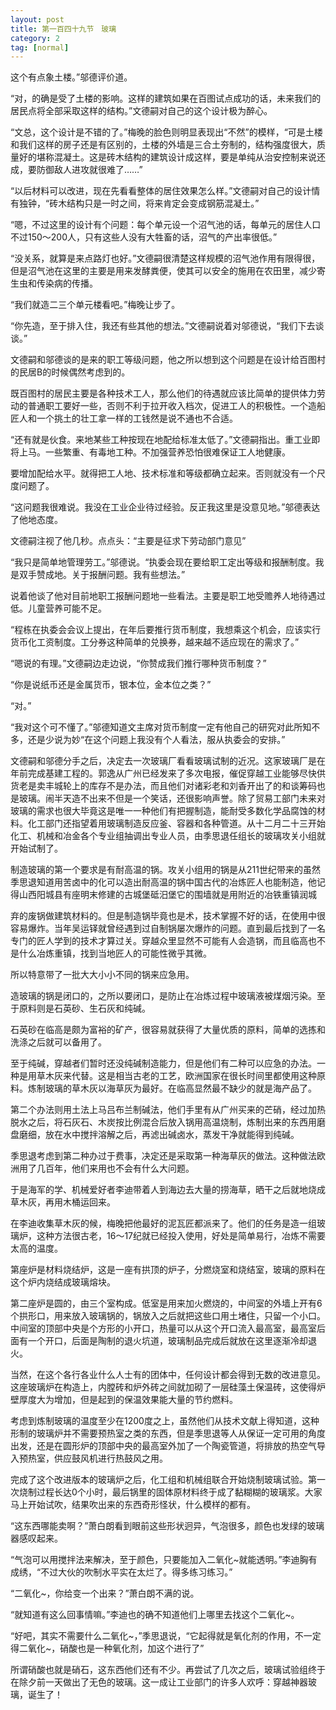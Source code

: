 ```yaml
---
layout: post
title: 第一百四十九节　玻璃
category: 2
tag: [normal]
---
```


这个有点象土楼。”邬德评价道。

“对，的确是受了土楼的影响。这样的建筑如果在百图试点成功的话，未来我们的居民点将全部采取这样的结构。”文德嗣对自己的这个设计极为醉心。

“文总，这个设计是不错的了。”梅晚的脸色则明显表现出“不然”的模样，“可是土楼和我们这样的房子还是有区别的，土楼的外墙是三合土夯制的，结构强度很大，质量好的堪称混凝土。这是砖木结构的建筑设计成这样，要是单纯从治安控制来说还成，要防御敌人进攻就很难了……”

“以后材料可以改进，现在先看看整体的居住效果怎么样。”文德嗣对自己的设计情有独钟，“砖木结构只是一时之间，将来肯定会变成钢筋混凝土。”

“嗯，不过这里的设计有个问题：每个单元设一个沼气池的话，每单元的居住人口不过150～200人，只有这些人没有大牲畜的话，沼气的产出率很低。”

“没关系，就算是来点路灯也好。”文德嗣很清楚这样规模的沼气池作用有限得很，但是沼气池在这里的主要是用来发酵粪便，使其可以安全的施用在农田里，减少寄生虫和传染病的传播。

“我们就造二三个单元楼看吧。”梅晚让步了。

“你先造，至于排入住，我还有些其他的想法。”文德嗣说着对邬德说，“我们下去谈谈。”

文德嗣和邬德谈的是来的职工等级问题，他之所以想到这个问题是在设计给百图村的民居B的时候偶然考虑到的。

既百图村的居民主要是各种技术工人，那么他们的待遇就应该比简单的提供体力劳动的普通职工要好一些，否则不利于拉开收入档次，促进工人的积极性。一个造船匠人和一个挑土的壮工拿一样的工钱然是说不通也不合适。

“还有就是伙食。来地某些工种按现在地配给标准太低了。”文德嗣指出。重工业即将上马。一些繁重、有毒地工种。不加强营养恐怕很难保证工人地健康。

要增加配给水平。就得把工人地、技术标准和等级都确立起来。否则就没有一个尺度问题了。

“这问题我很难说。我没在工业企业待过经验。反正我这里是没意见地。”邬德表达了他地态度。

文德嗣注视了他几秒。点点头：“主要是征求下劳动部门意见”

“我只是简单地管理劳工。”邬德说。“执委会现在要给职工定出等级和报酬制度。我是双手赞成地。关于报酬问题。我有些想法。”

说着他谈了他对目前地职工报酬问题地一些看法。主要是职工地受赡养人地待遇过低。儿童营养可能不足。

“程栋在执委会会议上提出，在年后要推行货币制度，我想乘这个机会，应该实行货币化工资制度。工分券这种简单的兑换券，越来越不适应现在的需求了。”

“嗯说的有理。”文德嗣边走边说，“你赞成我们推行哪种货币制度？”

“你是说纸币还是金属货币，银本位，金本位之类？”

“对。”

“我对这个可不懂了。”邬德知道文主席对货币制度一定有他自己的研究对此所知不多，还是少说为妙“在这个问题上我没有个人看法，服从执委会的安排。”

文德嗣和邬德分手之后，决定去一次玻璃厂看看玻璃试制的近况。这家玻璃厂是在年前完成基建工程的。郭逸从广州已经发来了多次电报，催促穿越工业能够尽快供货老是卖丰城轮上的库存不是办法，而且他们对诸彩老和刘香开出了的和谈筹码也是玻璃。闹半天造不出来不但是一个笑话，还很影响声誉。除了贸易工部门未来对玻璃的需求也很大毕竟这是唯一一种他们有把握制造，能耐受多数化学品腐蚀的材料。化工部门还指望着用玻璃制造反应釜、容器和各种管道。从十二月二十三开始化工、机械和冶金各个专业组抽调出专业人员，由季思退任组长的玻璃攻关小组就开始试制了。

制造玻璃的第一个要求是有耐高温的锅。攻关小组用的锅是从211世纪带来的虽然季思退知道用苦卤中的化可以造出耐高温的锅中国古代的冶炼匠人也能制造，他记得山西阳城县有座明末修建的古城堡砥汨堡它的围墙就是用附近的冶铁重镇润城

弃的废锅做建筑材料的。但是制造锅毕竟也是术，技术掌握不好的话，在使用中很容易爆炸。当年吴运铎就曾经遇到过自制锅屡次爆炸的问题。直到最后找到了一名专门的匠人学到的技术才算过关。穿越众里显然不可能有人会造锅，而且临高也不是什么冶炼重镇，找到当地匠人的可能性微乎其微。

所以特意带了一批大大小小不同的锅来应急用。

造玻璃的锅是闭口的，之所以要闭口，是防止在冶炼过程中玻璃液被煤烟污染。至于原料则是石英砂、生石灰和纯碱。

石英砂在临高是颇为富裕的矿产，很容易就获得了大量优质的原料，简单的选拣和洗涤之后就可以备用了。

至于纯碱，穿越者们暂时还没纯碱制造能力，但是他们有二种可以应急的办法。一种是用草木灰来代替。这是相当古老的工艺，欧洲国家在很长时间里都使用这种原料。炼制玻璃的草木灰以海草灰为最好。在临高显然最不缺少的就是海产品了。

第二个办法则用土法上马吕布兰制碱法，他们手里有从广州买来的芒硝，经过加热脱水之后，将石灰石、木炭按比例混合后放入锅用高温烧制，炼制出来的东西用磨盘磨细，放在水中搅拌溶解之后，再滤出碱卤水，蒸发干净就能得到纯碱。

季思退考虑到第二种办过于费事，决定还是采取第一种海草灰的做法。这种做法欧洲用了几百年，他们来用也不会有什么大问题。

于是海军的学、机械爱好者李迪带着人到海边去大量的捞海草，晒干之后就地烧成草木灰，再用木桶运回来。

在李迪收集草木灰的候，梅晚把他最好的泥瓦匠都派来了。他们的任务是造一组玻璃炉，这种方法很古老，16～17纪就已经投入使用，好处是简单易行，冶炼不需要太高的温度。

第座炉是材料烧结炉，这是一座有拱顶的炉子，分燃烧室和烧结室，玻璃的原料在这个炉内烧结成玻璃熔块。

第二座炉是圆的，由三个室构成。低室是用来加火燃烧的，中间室的外墙上开有6个拱形口，用来放入玻璃锅的，锅放入之后就把这些口用土堵住，只留一个小口。中间室的顶部中央是个方形的小开口，热量可以从这个开口流入最高室，最高室后面有一个开口，后面是陶制的退火坑道，玻璃制品完成后就放在这里逐渐冷却退火。

当然，在这个各行各业什么人士有的团体中，任何设计都会得到无数的改进意见。这座玻璃炉在构造上，内膛砖和炉外砖之间就加砌了一层硅藻土保温砖，这使得炉壁厚度大为增加，但是起到的保温效果能大量的节约燃料。

考虑到炼制玻璃的温度至少在1200度之上，虽然他们从技术文献上得知道，这种形制的玻璃炉并不需要预热室之类的东西，但是季思退等人从保证一定可用的角度出发，还是在圆形炉的顶部中央的最高室外加了一个陶瓷管道，将排放的热空气导入预热室，供应鼓风机进行热鼓风之用。

完成了这个改进版本的玻璃炉之后，化工组和机械组联合开始烧制玻璃试验。第一次烧制过程长达0个小时，最后锅里的固体原材料终于成了黏糊糊的玻璃浆。大家马上开始试吹，结果吹出来的东西奇形怪状，什么模样的都有。

“这东西哪能卖啊？”萧白朗看到眼前这些形状迥异，气泡很多，颜色也发绿的玻璃器感叹起来。

“气泡可以用搅拌法来解决，至于颜色，只要能加入二氧化~就能透明。”李迪胸有成绣，“不过大伙的吹制水平实在太烂了。得多练习练习。”

“二氧化~，你给变一个出来？”萧白朗不满的说。

“就知道有这么回事情嘛。”李迪也的确不知道他们上哪里去找这个二氧化~。

“好吧，其实不需要什么二氧化~，”季思退说，“它起得就是氧化剂的作用，不一定得二氧化~，硝酸也是一种氧化剂，加这个进行了”

所谓硝酸也就是硝石，这东西他们还有不少。再尝试了几次之后，玻璃试验组终于在除夕前一天做出了无色的玻璃。这一成让工业部门的许多人欢呼：穿越神器玻璃，诞生了！